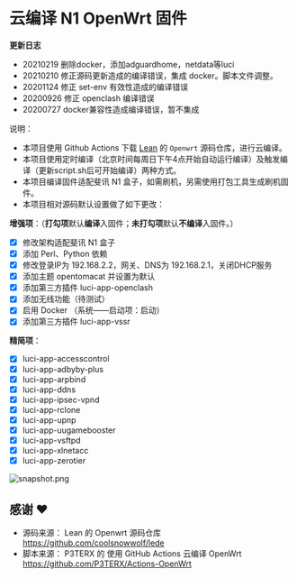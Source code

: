 # 云编译 N1 OpenWrt 固件

**更新日志**
- 20210219 删除docker，添加adguardhome，netdata等luci
- 20210210 修正源码更新造成的编译错误，集成 docker。脚本文件调整。
- 20201124 修正 set-env 有效性造成的编译错误
- 20200926 修正 openclash 编译错误
- 20200727 docker兼容性造成编译错误，暂不集成

说明：
- 本项目使用 Github Actions 下载 [Lean](https://github.com/coolsnowwolf/lede) 的 `Openwrt` 源码仓库，进行云编译。
- 本项目使用定时编译（北京时间每周日下午4点开始自动运行编译）及触发编译（更新script.sh后可开始编译）两种方式。
- 本项目编译固件适配斐讯 N1 盒子，如需刷机，另需使用打包工具生成刷机固件。
- 本项目相对源码默认设置做了如下更改：

**增强项**：（**打勾项**默认**编译**入固件；**未打勾项**默认**不编译**入固件。）
  - [x] 修改架构适配斐讯 N1 盒子
  - [x] 添加 Perl、Python 依赖
  - [x] 修改登录IP为 192.168.2.2，网关、DNS为 192.168.2.1，关闭DHCP服务
  - [x] 添加主题 opentomacat 并设置为默认
  - [x] 添加第三方插件 luci-app-openclash
  - [x] 添加无线功能（待测试）
  - [x] 启用 Docker （系统——启动项：启动）
  - [x] 添加第三方插件 luci-app-vssr

**精简项**：
  - [x] luci-app-accesscontrol
  - [x] luci-app-adbyby-plus
  - [x] luci-app-arpbind
  - [x] luci-app-ddns
  - [x] luci-app-ipsec-vpnd
  - [x] luci-app-rclone
  - [x] luci-app-upnp
  - [x] luci-app-uugamebooster
  - [x] luci-app-vsftpd
  - [x] luci-app-xlnetacc
  - [x] luci-app-zerotier

![snapshot.png](https://i.loli.net/2020/04/07/krxPtyBf6hmzYLq.png)

## 感谢 ❤️
- 源码来源： Lean 的 Openwrt 源码仓库 https://github.com/coolsnowwolf/lede
- 脚本来源： P3TERX 的 使用 GitHub Actions 云编译 OpenWrt https://github.com/P3TERX/Actions-OpenWrt
